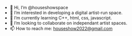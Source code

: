 - 👋 Hi, I’m @houseshowspace
- 👀 I’m interested in developing a digital artist-run space.
- 🌱 I’m currently learning C++, html, css, javascript.
- 💞️ I’m looking to collaborate on independant artist spaces.
- 📫 How to reach me: houseshow2022@gmail.com

<!---
houseshowspace/houseshowspace is a ✨ special ✨ repository because its `README.md` (this file) appears on your GitHub profile.
You can click the Preview link to take a look at your changes.
--->

